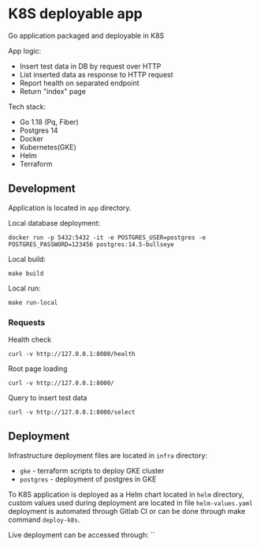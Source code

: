 # K8S deployable app

Go application packaged and deployable in K8S

App logic:
 * Insert test data in DB by request over HTTP
 * List inserted data as response to HTTP request
 * Report health on separated endpoint
 * Return "index" page

Tech stack:
 * Go 1.18 (Pq, Fiber)
 * Postgres 14
 * Docker
 * Kubernetes(GKE)
 * Helm
 * Terraform
 

## Development

Application is located in `app` directory.

Local database deployment:
```
docker run -p 5432:5432 -it -e POSTGRES_USER=postgres -e POSTGRES_PASSWORD=123456 postgres:14.5-bullseye
```
Local build:
```
make build
```
Local run:
```
make run-local
```

### Requests

Health check
```
curl -v http://127.0.0.1:8000/health
```

Root page loading
```
curl -v http://127.0.0.1:8000/
```

Query to insert test data
```
curl -v http://127.0.0.1:8000/select
```

## Deployment

Infrastructure deployment files are located in `infra` directory:
 * `gke` - terraform scripts to deploy GKE cluster
 * `postgres` - deployment of postgres in GKE

To K8S application is deployed as a Helm chart located in `helm` directory, custom values used during deployment are located
in file `helm-values.yaml` deployment is automated through Gitlab CI or can be done through make command `deploy-k8s`.

Live deployment can be accessed through: ``
